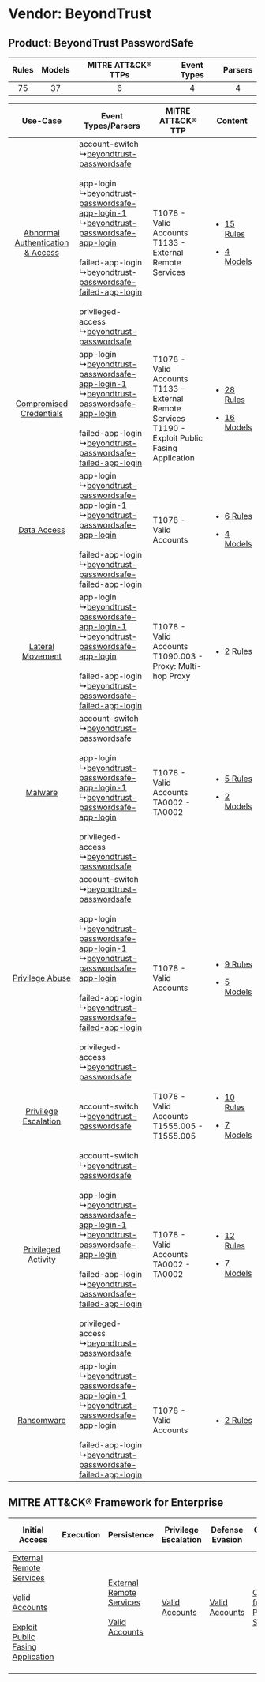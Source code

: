 Vendor: BeyondTrust
===================
Product: BeyondTrust PasswordSafe
---------------------------------
| Rules | Models | MITRE ATT&CK® TTPs | Event Types | Parsers |
|:-----:|:------:|:------------------:|:-----------:|:-------:|
|  75   |   37   |         6          |      4      |    4    |

|    Use-Case    | Event Types/Parsers    | MITRE ATT&CK® TTP    | Content    |
|:----:| ---- | ---- | ---- |
| [Abnormal Authentication & Access](../../../UseCases/uc_abnormal_authentication_&_access.md) |  account-switch<br> ↳[beyondtrust-passwordsafe](Ps/pC_beyondtrustpasswordsafe.md)<br><br> app-login<br> ↳[beyondtrust-passwordsafe-app-login-1](Ps/pC_beyondtrustpasswordsafeapplogin1.md)<br> ↳[beyondtrust-passwordsafe-app-login](Ps/pC_beyondtrustpasswordsafeapplogin.md)<br><br> failed-app-login<br> ↳[beyondtrust-passwordsafe-failed-app-login](Ps/pC_beyondtrustpasswordsafefailedapplogin.md)<br><br> privileged-access<br> ↳[beyondtrust-passwordsafe](Ps/pC_beyondtrustpasswordsafe.md)<br> | T1078 - Valid Accounts<br>T1133 - External Remote Services<br>    | [<ul><li>15 Rules</li></ul><ul><li>4 Models</li></ul>](RM/r_m_beyondtrust_beyondtrust_passwordsafe_Abnormal_Authentication_&_Access.md) |
|          [Compromised Credentials](../../../UseCases/uc_compromised_credentials.md)          |  app-login<br> ↳[beyondtrust-passwordsafe-app-login-1](Ps/pC_beyondtrustpasswordsafeapplogin1.md)<br> ↳[beyondtrust-passwordsafe-app-login](Ps/pC_beyondtrustpasswordsafeapplogin.md)<br><br> failed-app-login<br> ↳[beyondtrust-passwordsafe-failed-app-login](Ps/pC_beyondtrustpasswordsafefailedapplogin.md)<br>    | T1078 - Valid Accounts<br>T1133 - External Remote Services<br>T1190 - Exploit Public Fasing Application<br> | [<ul><li>28 Rules</li></ul><ul><li>16 Models</li></ul>](RM/r_m_beyondtrust_beyondtrust_passwordsafe_Compromised_Credentials.md)         |
|    [Data Access](../../../UseCases/uc_data_access.md)    |  app-login<br> ↳[beyondtrust-passwordsafe-app-login-1](Ps/pC_beyondtrustpasswordsafeapplogin1.md)<br> ↳[beyondtrust-passwordsafe-app-login](Ps/pC_beyondtrustpasswordsafeapplogin.md)<br><br> failed-app-login<br> ↳[beyondtrust-passwordsafe-failed-app-login](Ps/pC_beyondtrustpasswordsafefailedapplogin.md)<br>    | T1078 - Valid Accounts<br>    | [<ul><li>6 Rules</li></ul><ul><li>4 Models</li></ul>](RM/r_m_beyondtrust_beyondtrust_passwordsafe_Data_Access.md)    |
|    [Lateral Movement](../../../UseCases/uc_lateral_movement.md)    |  app-login<br> ↳[beyondtrust-passwordsafe-app-login-1](Ps/pC_beyondtrustpasswordsafeapplogin1.md)<br> ↳[beyondtrust-passwordsafe-app-login](Ps/pC_beyondtrustpasswordsafeapplogin.md)<br><br> failed-app-login<br> ↳[beyondtrust-passwordsafe-failed-app-login](Ps/pC_beyondtrustpasswordsafefailedapplogin.md)<br>    | T1078 - Valid Accounts<br>T1090.003 - Proxy: Multi-hop Proxy<br>    | [<ul><li>2 Rules</li></ul>](RM/r_m_beyondtrust_beyondtrust_passwordsafe_Lateral_Movement.md)    |
|    [Malware](../../../UseCases/uc_malware.md)    |  account-switch<br> ↳[beyondtrust-passwordsafe](Ps/pC_beyondtrustpasswordsafe.md)<br><br> app-login<br> ↳[beyondtrust-passwordsafe-app-login-1](Ps/pC_beyondtrustpasswordsafeapplogin1.md)<br> ↳[beyondtrust-passwordsafe-app-login](Ps/pC_beyondtrustpasswordsafeapplogin.md)<br><br> privileged-access<br> ↳[beyondtrust-passwordsafe](Ps/pC_beyondtrustpasswordsafe.md)<br>    | T1078 - Valid Accounts<br>TA0002 - TA0002<br>    | [<ul><li>5 Rules</li></ul><ul><li>2 Models</li></ul>](RM/r_m_beyondtrust_beyondtrust_passwordsafe_Malware.md)    |
|    [Privilege Abuse](../../../UseCases/uc_privilege_abuse.md)    |  account-switch<br> ↳[beyondtrust-passwordsafe](Ps/pC_beyondtrustpasswordsafe.md)<br><br> app-login<br> ↳[beyondtrust-passwordsafe-app-login-1](Ps/pC_beyondtrustpasswordsafeapplogin1.md)<br> ↳[beyondtrust-passwordsafe-app-login](Ps/pC_beyondtrustpasswordsafeapplogin.md)<br><br> failed-app-login<br> ↳[beyondtrust-passwordsafe-failed-app-login](Ps/pC_beyondtrustpasswordsafefailedapplogin.md)<br><br> privileged-access<br> ↳[beyondtrust-passwordsafe](Ps/pC_beyondtrustpasswordsafe.md)<br> | T1078 - Valid Accounts<br>    | [<ul><li>9 Rules</li></ul><ul><li>5 Models</li></ul>](RM/r_m_beyondtrust_beyondtrust_passwordsafe_Privilege_Abuse.md)    |
|    [Privilege Escalation](../../../UseCases/uc_privilege_escalation.md)    |  account-switch<br> ↳[beyondtrust-passwordsafe](Ps/pC_beyondtrustpasswordsafe.md)<br>    | T1078 - Valid Accounts<br>T1555.005 - T1555.005<br>    | [<ul><li>10 Rules</li></ul><ul><li>7 Models</li></ul>](RM/r_m_beyondtrust_beyondtrust_passwordsafe_Privilege_Escalation.md)    |
|    [Privileged Activity](../../../UseCases/uc_privileged_activity.md)    |  account-switch<br> ↳[beyondtrust-passwordsafe](Ps/pC_beyondtrustpasswordsafe.md)<br><br> app-login<br> ↳[beyondtrust-passwordsafe-app-login-1](Ps/pC_beyondtrustpasswordsafeapplogin1.md)<br> ↳[beyondtrust-passwordsafe-app-login](Ps/pC_beyondtrustpasswordsafeapplogin.md)<br><br> failed-app-login<br> ↳[beyondtrust-passwordsafe-failed-app-login](Ps/pC_beyondtrustpasswordsafefailedapplogin.md)<br><br> privileged-access<br> ↳[beyondtrust-passwordsafe](Ps/pC_beyondtrustpasswordsafe.md)<br> | T1078 - Valid Accounts<br>TA0002 - TA0002<br>    | [<ul><li>12 Rules</li></ul><ul><li>7 Models</li></ul>](RM/r_m_beyondtrust_beyondtrust_passwordsafe_Privileged_Activity.md)    |
|    [Ransomware](../../../UseCases/uc_ransomware.md)    |  app-login<br> ↳[beyondtrust-passwordsafe-app-login-1](Ps/pC_beyondtrustpasswordsafeapplogin1.md)<br> ↳[beyondtrust-passwordsafe-app-login](Ps/pC_beyondtrustpasswordsafeapplogin.md)<br><br> failed-app-login<br> ↳[beyondtrust-passwordsafe-failed-app-login](Ps/pC_beyondtrustpasswordsafefailedapplogin.md)<br>    | T1078 - Valid Accounts<br>    | [<ul><li>2 Rules</li></ul>](RM/r_m_beyondtrust_beyondtrust_passwordsafe_Ransomware.md)    |

MITRE ATT&CK® Framework for Enterprise
--------------------------------------
| Initial Access                                                                                                                                                                                                                         | Execution | Persistence                                                                                                                                      | Privilege Escalation                                                | Defense Evasion                                                     | Credential Access                                                                     | Discovery | Lateral Movement | Collection | Command and Control                                                                                                                       | Exfiltration | Impact |
| -------------------------------------------------------------------------------------------------------------------------------------------------------------------------------------------------------------------------------------- | --------- | ------------------------------------------------------------------------------------------------------------------------------------------------ | ------------------------------------------------------------------- | ------------------------------------------------------------------- | ------------------------------------------------------------------------------------- | --------- | ---------------- | ---------- | ----------------------------------------------------------------------------------------------------------------------------------------- | ------------ | ------ |
| [External Remote Services](https://attack.mitre.org/techniques/T1133)<br><br>[Valid Accounts](https://attack.mitre.org/techniques/T1078)<br><br>[Exploit Public Fasing Application](https://attack.mitre.org/techniques/T1190)<br><br> |           | [External Remote Services](https://attack.mitre.org/techniques/T1133)<br><br>[Valid Accounts](https://attack.mitre.org/techniques/T1078)<br><br> | [Valid Accounts](https://attack.mitre.org/techniques/T1078)<br><br> | [Valid Accounts](https://attack.mitre.org/techniques/T1078)<br><br> | [Credentials from Password Stores](https://attack.mitre.org/techniques/T1555)<br><br> |           |                  |            | [Proxy: Multi-hop Proxy](https://attack.mitre.org/techniques/T1090/003)<br><br>[Proxy](https://attack.mitre.org/techniques/T1090)<br><br> |              |        |